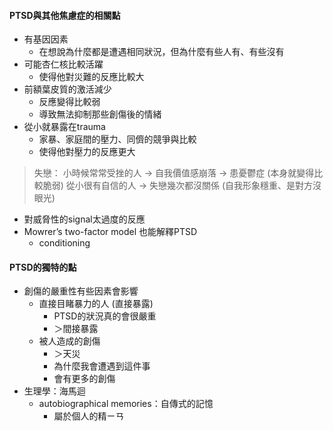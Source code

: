 #### PTSD與其他焦慮症的相關點
- 有基因因素
	- 在想說為什麼都是遭遇相同狀況，但為什麼有些人有、有些沒有
- 可能杏仁核比較活躍
	- 使得他對災難的反應比較大
- 前額葉皮質的激活減少
	- 反應變得比較弱
	- 導致無法抑制那些創傷後的情緒
- 從小就暴露在trauma
	- 家暴、家庭間的壓力、同儕的競爭與比較
	- 使得他對壓力的反應更大
> 失戀：
> 小時候常常受挫的人 -> 自我價值感崩落 -> 患憂鬱症 (本身就變得比較脆弱)
> 從小很有自信的人 -> 失戀幾次都沒關係 (自我形象穩重、是對方沒眼光)
- 對威脅性的signal太過度的反應
- Mowrer’s two-factor model 也能解釋PTSD
	- conditioning

#### PTSD的獨特的點
- 創傷的嚴重性有些因素會影響
	- 直接目睹暴力的人 (直接暴露)
		- PTSD的狀況真的會很嚴重
		- ＞間接暴露
	- 被人造成的創傷
		- ＞天災
		- 為什麼我會遭遇到這件事
		- 會有更多的創傷
- 生理學：海馬迴
	- autobiographical memories：自傳式的記憶
		- 屬於個人的精ㄧㄢ